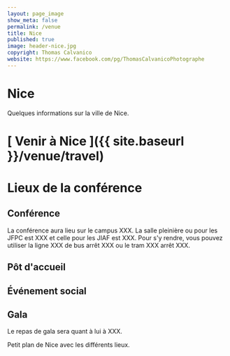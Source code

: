 ```yaml
---
layout: page_image
show_meta: false
permalink: /venue
title: Nice
published: true
image: header-nice.jpg
copyright: Thomas Calvanico
website: https://www.facebook.com/pg/ThomasCalvanicoPhotographe
---
```


# Nice
Quelques informations sur la ville de Nice.

# [<i class="fas fa-globe" aria-hidden="true"></i> <i class="fas fa-map-marked-alt" aria-hidden="true"></i> Venir à Nice <i class="fas fa-plane" aria-hidden="true"></i> <i class="fas fa-train" aria-hidden="true"></i> <i class="fas fa-car" aria-hidden="true"></i> <i class="fas fa-biking" aria-hidden="true"></i> <i class="fas fa-walking" aria-hidden="true"></i>]({{ site.baseurl }}/venue/travel)

# Lieux de la conférence

## Conférence
  La conférence aura lieu sur le campus XXX.
  La salle pleinière ou pour les JFPC est XXX et celle pour les JIAF est XXX.
  Pour s'y rendre, vous pouvez utiliser la ligne XXX de bus arrêt XXX ou le tram XXX arrêt XXX.

## Pôt d'accueil

## Événement social

## Gala
  Le repas de gala sera quant à lui à XXX.


  Petit plan de Nice avec les différents lieux.